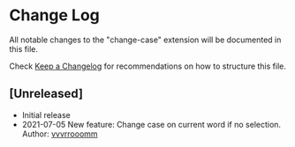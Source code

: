 # Change Log

All notable changes to the "change-case" extension will be documented in this file.

Check [Keep a Changelog](http://keepachangelog.com/) for recommendations on how to structure this file.

## [Unreleased]

- Initial release
- 2021-07-05 New feature: Change case on current word if no selection. Author: [vvvrrooomm](https://github.com/vvvrrooomm)
